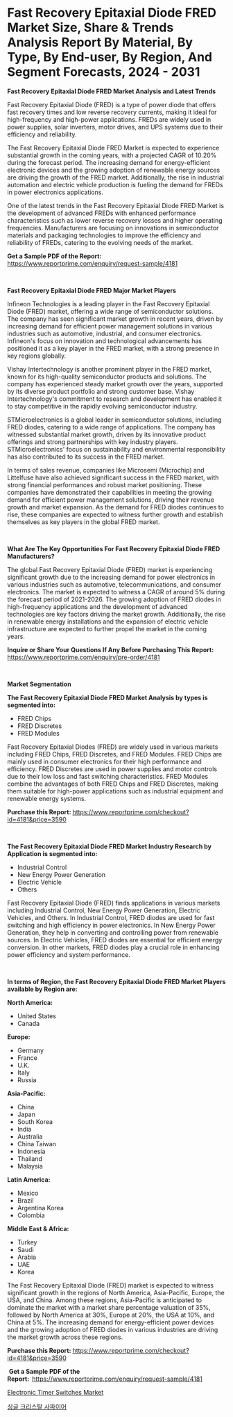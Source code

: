 <p><h1>Fast Recovery Epitaxial Diode FRED Market Size, Share & Trends Analysis Report By Material, By Type, By End-user, By Region, And Segment Forecasts, 2024 - 2031</h1></p><p><strong>Fast Recovery Epitaxial Diode FRED Market Analysis and Latest Trends</strong></p>
<p><p>Fast Recovery Epitaxial Diode (FRED) is a type of power diode that offers fast recovery times and low reverse recovery currents, making it ideal for high-frequency and high-power applications. FREDs are widely used in power supplies, solar inverters, motor drives, and UPS systems due to their efficiency and reliability.</p><p>The Fast Recovery Epitaxial Diode FRED Market is expected to experience substantial growth in the coming years, with a projected CAGR of 10.20% during the forecast period. The increasing demand for energy-efficient electronic devices and the growing adoption of renewable energy sources are driving the growth of the FRED market. Additionally, the rise in industrial automation and electric vehicle production is fueling the demand for FREDs in power electronics applications.</p><p>One of the latest trends in the Fast Recovery Epitaxial Diode FRED Market is the development of advanced FREDs with enhanced performance characteristics such as lower reverse recovery losses and higher operating frequencies. Manufacturers are focusing on innovations in semiconductor materials and packaging technologies to improve the efficiency and reliability of FREDs, catering to the evolving needs of the market.</p></p>
<p><strong>Get a Sample PDF of the Report:&nbsp;</strong> <a href="https://www.reportprime.com/enquiry/request-sample/4181">https://www.reportprime.com/enquiry/request-sample/4181</a></p>
<p>&nbsp;</p>
<p><strong>Fast Recovery Epitaxial Diode FRED Major Market Players</strong></p>
<p><p>Infineon Technologies is a leading player in the Fast Recovery Epitaxial Diode (FRED) market, offering a wide range of semiconductor solutions. The company has seen significant market growth in recent years, driven by increasing demand for efficient power management solutions in various industries such as automotive, industrial, and consumer electronics. Infineon's focus on innovation and technological advancements has positioned it as a key player in the FRED market, with a strong presence in key regions globally.</p><p>Vishay Intertechnology is another prominent player in the FRED market, known for its high-quality semiconductor products and solutions. The company has experienced steady market growth over the years, supported by its diverse product portfolio and strong customer base. Vishay Intertechnology's commitment to research and development has enabled it to stay competitive in the rapidly evolving semiconductor industry.</p><p>STMicroelectronics is a global leader in semiconductor solutions, including FRED diodes, catering to a wide range of applications. The company has witnessed substantial market growth, driven by its innovative product offerings and strong partnerships with key industry players. STMicroelectronics' focus on sustainability and environmental responsibility has also contributed to its success in the FRED market.</p><p>In terms of sales revenue, companies like Microsemi (Microchip) and Littelfuse have also achieved significant success in the FRED market, with strong financial performances and robust market positioning. These companies have demonstrated their capabilities in meeting the growing demand for efficient power management solutions, driving their revenue growth and market expansion. As the demand for FRED diodes continues to rise, these companies are expected to witness further growth and establish themselves as key players in the global FRED market.</p></p>
<p>&nbsp;</p>
<p><strong>What Are The Key Opportunities For Fast Recovery Epitaxial Diode FRED Manufacturers?</strong></p>
<p><p>The global Fast Recovery Epitaxial Diode (FRED) market is experiencing significant growth due to the increasing demand for power electronics in various industries such as automotive, telecommunications, and consumer electronics. The market is expected to witness a CAGR of around 5% during the forecast period of 2021-2026. The growing adoption of FRED diodes in high-frequency applications and the development of advanced technologies are key factors driving the market growth. Additionally, the rise in renewable energy installations and the expansion of electric vehicle infrastructure are expected to further propel the market in the coming years.</p></p>
<p><strong>Inquire or Share Your Questions If Any Before Purchasing This Report:</strong> <a href="https://www.reportprime.com/enquiry/pre-order/4181">https://www.reportprime.com/enquiry/pre-order/4181</a></p>
<p>&nbsp;</p>
<p><strong>Market Segmentation</strong></p>
<p><strong>The Fast Recovery Epitaxial Diode FRED Market Analysis by types is segmented into:</strong></p>
<p><ul><li>FRED Chips</li><li>FRED Discretes</li><li>FRED Modules</li></ul></p>
<p><p>Fast Recovery Epitaxial Diodes (FRED) are widely used in various markets including FRED Chips, FRED Discretes, and FRED Modules. FRED Chips are mainly used in consumer electronics for their high performance and efficiency. FRED Discretes are used in power supplies and motor controls due to their low loss and fast switching characteristics. FRED Modules combine the advantages of both FRED Chips and FRED Discretes, making them suitable for high-power applications such as industrial equipment and renewable energy systems.</p></p>
<p><strong>Purchase this Report:&nbsp;</strong><a href="https://www.reportprime.com/checkout?id=4181&price=3590">https://www.reportprime.com/checkout?id=4181&price=3590</a></p>
<p>&nbsp;</p>
<p><strong>The Fast Recovery Epitaxial Diode FRED Market Industry Research by Application is segmented into:</strong></p>
<p><ul><li>Industrial Control</li><li>New Energy Power Generation</li><li>Electric Vehicle</li><li>Others</li></ul></p>
<p><p>Fast Recovery Epitaxial Diode (FRED) finds applications in various markets including Industrial Control, New Energy Power Generation, Electric Vehicles, and Others. In Industrial Control, FRED diodes are used for fast switching and high efficiency in power electronics. In New Energy Power Generation, they help in converting and controlling power from renewable sources. In Electric Vehicles, FRED diodes are essential for efficient energy conversion. In other markets, FRED diodes play a crucial role in enhancing power efficiency and system performance.</p></p>
<p>&nbsp;</p>
<p><strong>In terms of Region, the Fast Recovery Epitaxial Diode FRED Market Players available by Region are:</strong></p>
<p>
    <p> <strong> North America: </strong>
        <ul>
            <li>United States</li>
            <li>Canada</li>
        </ul>
        </p> 
    <p> <strong> Europe: </strong>
        <ul>
            <li>Germany</li>
            <li>France</li>
            <li>U.K.</li>
            <li>Italy</li>
            <li>Russia</li>
        </ul>
        </p> 
    <p> <strong> Asia-Pacific: </strong>
        <ul>
            <li>China</li>
            <li>Japan</li>
            <li>South Korea</li>
            <li>India</li>
            <li>Australia</li>
            <li>China Taiwan</li>
            <li>Indonesia</li>
            <li>Thailand</li>
            <li>Malaysia</li>
        </ul>
        </p> 
    <p> <strong> Latin America: </strong>
        <ul>
            <li>Mexico</li>
            <li>Brazil</li>
            <li>Argentina Korea</li>
            <li>Colombia</li>
        </ul>
        </p> 
    <p> <strong> Middle East & Africa: </strong>
        <ul>
            <li>Turkey</li>
            <li>Saudi</li>
            <li>Arabia</li>
            <li>UAE</li>
            <li>Korea</li>
        </ul>
    </p>
    </p>
<p><p>The Fast Recovery Epitaxial Diode (FRED) market is expected to witness significant growth in the regions of North America, Asia-Pacific, Europe, the USA, and China. Among these regions, Asia-Pacific is anticipated to dominate the market with a market share percentage valuation of 35%, followed by North America at 30%, Europe at 20%, the USA at 10%, and China at 5%. The increasing demand for energy-efficient power devices and the growing adoption of FRED diodes in various industries are driving the market growth across these regions.</p></p>
<p><strong>Purchase this Report: </strong><a href="https://www.reportprime.com/checkout?id=4181&price=3590">https://www.reportprime.com/checkout?id=4181&price=3590</a></p>
<p>&nbsp;<strong>Get a Sample PDF of the Report:&nbsp;&nbsp;</strong><a href="https://www.reportprime.com/enquiry/request-sample/4181">https://www.reportprime.com/enquiry/request-sample/4181</a></p>
<p><strong></strong></p>
<p><p><a href="https://github.com/FassouRP/Market-Research-Report-List-4/blob/main/electronic-timer-switches-market.md">Electronic Timer Switches Market</a></p><p><a href="https://github.com/mpodehpw07370073/Market-Research-Report-List-1/blob/main/268993813951.md">싱글 크리스탈 사파이어</a></p></p>
